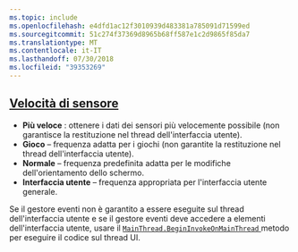 ```yaml
---
ms.topic: include
ms.openlocfilehash: e4dfd1ac12f3010939d483381a785091d71599ed
ms.sourcegitcommit: 51c274f37369d8965b68ff587e1c2d9865f85da7
ms.translationtype: MT
ms.contentlocale: it-IT
ms.lasthandoff: 07/30/2018
ms.locfileid: "39353269"
---
```

## <a name="sensor-speedxrefxamarinessentialssensorspeed"></a>[Velocità di sensore](xref:Xamarin.Essentials.SensorSpeed)

- **Più veloce** : ottenere i dati dei sensori più velocemente possibile (non garantisce la restituzione nel thread dell'interfaccia utente).
- **Gioco** – frequenza adatta per i giochi (non garantite la restituzione nel thread dell'interfaccia utente).
- **Normale** – frequenza predefinita adatta per le modifiche dell'orientamento dello schermo.
- **Interfaccia utente** – frequenza appropriata per l'interfaccia utente generale.

Se il gestore eventi non è garantito a essere eseguite sul thread dell'interfaccia utente e se il gestore eventi deve accedere a elementi dell'interfaccia utente, usare il [ `MainThread.BeginInvokeOnMainThread` ](~/essentials/main-thread.md) metodo per eseguire il codice sul thread UI.